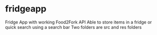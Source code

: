 # fridgeapp
Fridge App with working Food2Fork API
Able to store items in a fridge or quick search using a search bar
Two folders are src and res folders
